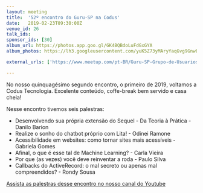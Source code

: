 ```yaml
---
layout: meeting
title:  '52º encontro do Guru-SP na Codus'
date:   2019-02-23T09:30:00Z
venue_id: 26
talk_ids:
sponsor_ids: [30]
album_url: https://photos.app.goo.gl/GK4BQBdoLuFdGxGYA
album_photos: https://lh3.googleusercontent.com/yuK5Z73yMAryYaqGvg9GnwEcCw5VxX5cxqVESDludmzw_MKDT161KDPwvd4XapmJ-OyqoZQqUrdy9VKKlM8ArQg7hr0aVWQrPSiQkTerTzPNmZ1mYd7EVnIH0jOrBYxu5C5W9KmIpeLEkb75MX5BfHIKp7MM8YeKD9HtUlC9WB3z5UuzGB3UCXEC2NPyS38VHuu97ytAq-S1AtyH6kCoJNusB-lB74CDgzk_LD7pnQUlkWisoz_IoE0x4R8Vs-BUOkMNligguQpWLlhrhlBmrMutZc_bky1T1dgTNlvZOiklZ39sYCdxBSnLSsPpc3ttT2bskFV6xDr67l_yHfUNVpPWHyvcEFqH_7xwJwU54f0FmGO37E2y5r9BC1DG35c6O1Lm6ZqOv1UfsE9sU1QSh3z801yxuHsmFRhh7TFQZvxG-XSW9wveZM2NL0oJqMvg-JR4E_08kd9bSAIVvHz6eIhVKScRH5gdpq0EmzrGKQ5m6hjlGlNP4s4QCorZCgD9YvwuJNhBM9uO1XCKMO01ymeT51jvkTkSySgNF5pB5VJCICedpLyH0-fTPLyiZpWWpYFqc7_oonvR2pbP7mna3aXf-qeLIW_PoqSLbK4GM0JQgjNuM9lup0yb3K_WDfCGxxkuWN9QdzdM9luNhRS2BQJXHW78RURhMJVAinu3DbyKLvD8nedT3nv4fTG2SwYpY1YoIx6sRu90QOL0MhT62qn5

external_urls: ['https://www.meetup.com/pt-BR/Guru-SP-Grupo-de-Usuarios-Ruby-de-Sao-Paulo/events/258354211/', 'https://speakerfight.com/events/52o-encontro-do-guru-sp-na-codus-sabado-23022019/']

---
```


No nosso quinquagésimo segundo encontro, o primeiro de 2019, voltamos a Codus Tecnologia.
Excelente conteúdo, coffe-break bem servido e casa cheia!

Nesse encontro tivemos seis palestras:

- Desenvolvendo sua própria extensão do Sequel - Da Teoria à Prática - Danilo Barion
- Realize o sonho do chatbot próprio com Lita! - Odinei Ramone
- Acessibilidade em websites: como tornar sites mais acessíveis - Gabriela Gomes
- Afinal, o que é esse tal de Machine Learning? - Carla Vieira
- Por que (as vezes) você deve reinventar a roda - Paulo Silva
- Callbacks do ActiveRecord: o mal secreto ou apenas mal compreendidos? - Rondy Sousa


[Assista as palestras desse encontro no nosso canal do Youtube](https://www.youtube.com/watch?v=U-ZuY38WSqI&list=PL5KmpU-nEj8aQ6eX646PCuZjAf3W3JT3S)
